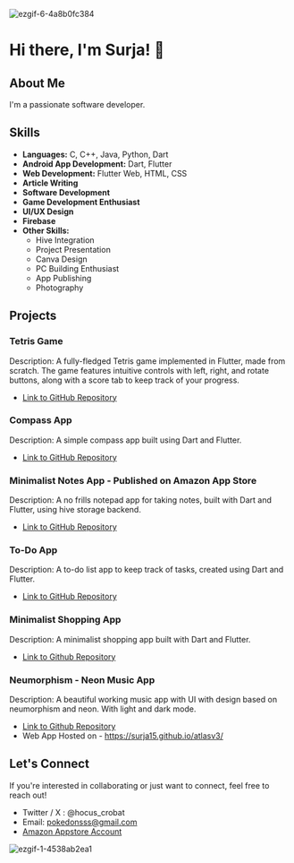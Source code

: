 ![ezgif-6-4a8b0fc384](https://github.com/Surja15/Surja15/assets/146713425/26a064ce-bd3d-4ec4-b8ae-2ec74b8649b6)




# Hi there, I'm Surja! 👋

## About Me

I'm a passionate software developer.

## Skills

- **Languages:** C, C++, Java, Python, Dart
- **Android App Development:** Dart, Flutter
- **Web Development:** Flutter Web, HTML, CSS
- **Article Writing**
- **Software Development**
- **Game Development Enthusiast**
- **UI/UX Design**
- **Firebase**
- **Other Skills:**
  - Hive Integration
  - Project Presentation
  - Canva Design
  - PC Building Enthusiast
  - App Publishing
  - Photography


## Projects

### Tetris Game

Description: A fully-fledged Tetris game implemented in Flutter, made from scratch. The game features intuitive controls with left, right, and rotate buttons, along with a score tab to keep track of your progress.

- [Link to GitHub Repository](https://github.com/Surja15/tetris)

### Compass App

Description: A simple compass app built using Dart and Flutter.

- [Link to GitHub Repository](https://github.com/Surja15/compass_app)

### Minimalist Notes App - Published on Amazon App Store

Description: A no frills notepad app for taking notes, built with Dart and Flutter, using hive storage backend.

- [Link to GitHub Repository](https://github.com/Surja15/Flutter-Hive-Notes-App-Minimalist-)

### To-Do App

Description: A to-do list app to keep track of tasks, created using Dart and Flutter.

- [Link to GitHub Repository](https://github.com/Surja15/Task-Manager)

### Minimalist Shopping App

Description: A minimalist shopping app built with Dart and Flutter.

- [Link to Github Repository](https://github.com/Surja15/Minimalist-Shopping-App)

### Neumorphism - Neon Music App

Description: A beautiful working music app with UI with design based on neumorphism and neon. With light and dark mode.

- [Link to Github Repository](https://github.com/Surja15/music_app)
- Web App Hosted on - https://surja15.github.io/atlasv3/

## Let's Connect

If you're interested in collaborating or just want to connect, feel free to reach out!

- Twitter / X : @hocus_crobat
- Email: pokedonsss@gmail.com
- [Amazon Appstore Account](https://www.amazon.in/s?i=mobile-apps&rh=p_4%3ASurja+Sekhar+Sengupta&search-type=ss)

<!---
Surja15/Surja15 is a ✨ special ✨ repository because its `README.md` (this file) appears on your GitHub profile.
You can click the Preview link to take a look at your changes.
--->
![ezgif-1-4538ab2ea1](https://github.com/Surja15/Surja15/assets/146713425/b77da1b4-284e-49f4-a114-6685b847a136)
